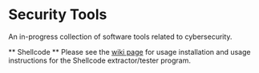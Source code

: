 # Security Tools
An in-progress collection of software tools related to cybersecurity.  

** Shellcode **
Please see the [wiki page](https://github.com/apbassett/security-tools/wiki/Shellcode) for usage installation and usage instructions for the Shellcode extractor/tester program.
